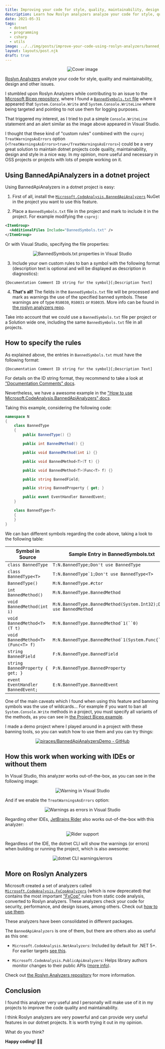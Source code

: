 ```yaml
---
title: Improving your code for style, quality, maintainability, design... with Roslyn Analyzers
description: Learn how Roslyn analyzers analyze your code for style, quality and maintainability, design and other issues.
date: 2021-05-31
tags:
  - dotnet
  - programming
  - csharp
  - utils
image: ../../img/posts/improve-your-code-using-roslyn-analyzers/banned_symbols_overview.png
layout: layouts/post.njk
draft: true
---
```


<div align="center">

![Cover image](../../img/posts/improve-your-code-using-roslyn-analyzers/banned_symbols_overview.png)
</div>

[Roslyn Analyzers](https://github.com/dotnet/roslyn-analyzers) analyze your code for style, quality and maintainability, design and other issues.

I stumbled upon Roslyn Analyzers while contributing to an issue to the [Microsoft Bicep repository](https://github.com/Azure/bicep), where I found a [`BannedSymbols.txt` file](https://github.com/Azure/bicep/blob/main/src/BannedSymbols.txt) where it appeared that `System.Console.Write` and `System.Console.WriteLine` where being targeted and pointing to not use them for logging purposes.

That triggered my interest, as I tried to put a simple `Console.WriteLine` statement and an alert similar as the image above appeared in Visual Studio.

I thought that these kind of "custom rules" combined with the `csproj` `TreatWarningsAsErrors` option (`<TreatWarningsAsErrors>true</TreatWarningsAsErrors>`) could be a very great solution to maintain dotnet projects code quality, maintainability, design and style in a nice way. In my opinion, more useful and necessary in OSS projects or projects with lots of people working on it.

## Using BannedApiAnalyzers in a dotnet project

Using BannedApiAnalyzers in a dotnet project is easy:

1. First of all, install the [`Microsoft.CodeAnalysis.BannedApiAnalyzers`](https://www.nuget.org/packages/Microsoft.CodeAnalysis.BannedApiAnalyzers) NuGet in the project you want to use this feature.

2. Place a `BannedSymbols.txt` file in the project and mark to include it in the project. For example modifying the `csproj`:

```xml
<ItemGroup>
  <AdditionalFiles Include="BannedSymbols.txt" />
</ItemGroup>
```

Or with Visual Studio, specifying the file properties:
<div align="center">

![BannedSymbols.txt properties in Visual Studio](../../img/posts/improve-your-code-using-roslyn-analyzers/banned_symbols_properties.png)
</div>


3. Include your own custom rules to ban a symbol with the following format (description text is optional and will be displayed as description in diagnostics):

```
{Documentation Comment ID string for the symbol}[;Description Text]
```

4. **That's all!** The fields in the `BannedSymbols.txt` file will be processed and mark as warnings the use of the specified banned symbols. These warnings are of type `RS0030`, `RS0031` or `RS0035`. More info can be found in [the roslyn analyzers repo](https://github.com/dotnet/roslyn-analyzers/blob/main/src/Microsoft.CodeAnalysis.BannedApiAnalyzers/Microsoft.CodeAnalysis.BannedApiAnalyzers.md).


Take into account that we could use a `BannedSymbols.txt` file per project or a Solution wide one, including the same `BannedSymbols.txt` file in all projects.

## How to specify the rules

As explained above, the entries in `BannedSymbols.txt` must have the following format:
```
{Documentation Comment ID string for the symbol}[;Description Text]
```
For details on the ID string format, they recommend to take a look at ["Documentation Comments" docs](https://github.com/dotnet/csharplang/blob/main/spec/documentation-comments.md#id-string-format).

Nevertheless, we have a awesome example in the ["How to use Microsoft.CodeAnalysis.BannedApiAnalyzers" docs](https://github.com/dotnet/roslyn-analyzers/blob/main/src/Microsoft.CodeAnalysis.BannedApiAnalyzers/BannedApiAnalyzers.Help.md).

Taking this example, considering the following code:
```csharp
namespace N
{
    class BannedType
    {
        public BannedType() {}

        public int BannedMethod() {}

        public void BannedMethod(int i) {}

        public void BannedMethod<T>(T t) {}

        public void BannedMethod<T>(Func<T> f) {}

        public string BannedField;

        public string BannedProperty { get; }

        public event EventHandler BannedEvent;
    }

    class BannedType<T>
    {
    }
}
```

We can ban different symbols regarding the code above, taking a look to the following table:


| Symbol in Source                      | Sample Entry in BannedSymbols.txt
| -----------                           | -----------
| `class BannedType`                    | `T:N.BannedType;Don't use BannedType`
| `class BannedType<T>`                 | ``T:N.BannedType`1;Don't use BannedType<T>``
| `BannedType()`                        | `M:N.BannedType.#ctor`
| `int BannedMethod()`                  | `M:N.BannedType.BannedMethod`
| `void BannedMethod(int i)`            | `M:N.BannedType.BannedMethod(System.Int32);Don't use BannedMethod`
| `void BannedMethod<T>(T t)`           | ```M:N.BannedType.BannedMethod`1(``0)```
| `void BannedMethod<T>(Func<T> f)`     | ```M:N.BannedType.BannedMethod`1(System.Func{``0})```
| `string BannedField`                  | `F:N.BannedType.BannedField`
| `string BannedProperty { get; }`      | `P:N.BannedType.BannedProperty`
| `event EventHandler BannedEvent;`     | `E:N.BannedType.BannedEvent`


One of the main caveats which I found when using this feature and banning symbols was the use of wildcards... For example if you want to ban all `System.Console.Write` methods in a project, you must specify all variants of the methods, as you can see in [the Project Bicep example](https://github.com/Azure/bicep/blob/main/src/BannedSymbols.txt).

I made a demo project where I played around in a project with these banning tools, so you can watch how to use them and you can try things:

<div align="center">

[![piraces/BannedApiAnalyzersDemo - GitHub](https://gh-card.dev/repos/piraces/BannedApiAnalyzersDemo.svg)](https://github.com/piraces/BannedApiAnalyzersDemo)
</div>

## How this work when working with IDEs or without them

In Visual Studio, this analyzer works out-of-the-box, as you can see in the following image:

<div align="center">

![Warning in Visual Studio](../../img/posts/improve-your-code-using-roslyn-analyzers/banned_symbols_alert.png)
</div>

And if we enable the `TreatWarningsAsErrors` option:

<div align="center">

![Warnings as errors in Visual Studio](../../img/posts/improve-your-code-using-roslyn-analyzers/banned_symbols_as_errors.png)
</div>

Regarding other IDEs, [JetBrains Rider](https://www.jetbrains.com/rider/) also works out-of-the-box with this analyzer:

<div align="center">

![Rider support](../../img/posts/improve-your-code-using-roslyn-analyzers/banned_symbols_overview_rider.png)
</div>

Regardless of the IDE, the dotnet CLI will show the warnings (or errors) when building or running the project, which is also awesome:

<div align="center">

![dotnet CLI warnings/errors](../../img/posts/improve-your-code-using-roslyn-analyzers/console_error.png)
</div>

## More on Roslyn Analyzers

Microsoft created a set of analyzers called [`Microsoft.CodeAnalysis.FxCopAnalyzers`](https://www.nuget.org/packages/Microsoft.CodeAnalysis.FxCopAnalyzers) (which is now deprecated) that contains the most important ["FxCop"](https://en.wikipedia.org/wiki/FxCop) rules from static code analysis, converted to Roslyn analyzers. These analyzers check your code for security, performance, and design issues, among others. Check out [how to use them](https://docs.microsoft.com/en-us/visualstudio/code-quality/install-net-analyzers?view=vs-2019).

These analyzers have been consolidated in different packages.

The `BannedApiAnalyzers` is one of them, but there are others also as useful as this one:

- `Microsoft.CodeAnalysis.NetAnalyzers`: Included by default for .NET 5+. For earlier targets [see this](https://github.com/dotnet/roslyn-analyzers#microsoftcodeanalysisnetanalyzers).

- `Microsoft.CodeAnalysis.PublicApiAnalyzers`: Helps library authors monitor changes to their public APIs ([more info](https://github.com/dotnet/roslyn-analyzers#microsoftcodeanalysispublicapianalyzers)).

Check out [the Roslyn Analyzers repository](https://github.com/dotnet/roslyn-analyzers) for more information.

## Conclusion

I found this analyzer very useful and I personally will make use of it in my projects to improve the code quality and maintainability.

I think Roslyn analyzers are very powerful and can provide very useful features in our dotnet projects. It is worth trying it out in my opinion.

What do you think?

**Happy coding!** 🎉🎉
